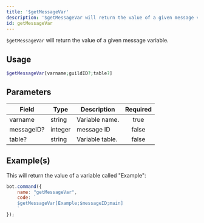 ```yaml
---
title: '$getMessageVar'
description: '$getMessageVar will return the value of a given message variable.'
id: getMessageVar
---
```


`$getMessageVar` will return the value of a given message variable.

## Usage

```php
$getMessageVar[varname;guildID?;table?]
```

## Parameters

| Field      | Type    | Description     | Required |
| ---------- | ------- | --------------- |:--------:|
| varname    | string  | Variable name.  |   true   |
| messageID? | integer | message ID      |  false   |
| table?     | string  | Variable table. |  false   |

## Example(s)

This will return the value of a variable called "Example":

```javascript
bot.command({
    name: "getMessageVar",
    code: `
    $getMessageVar[Example;$messageID;main]
    `
});
```